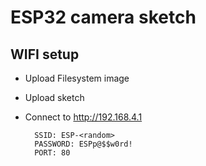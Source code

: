 # ESP32 camera sketch

## WIFI setup

* Upload Filesystem image
* Upload sketch
* Connect to http://192.168.4.1

        SSID: ESP-<random>
        PASSWORD: ESPp@$$w0rd!
        PORT: 80
